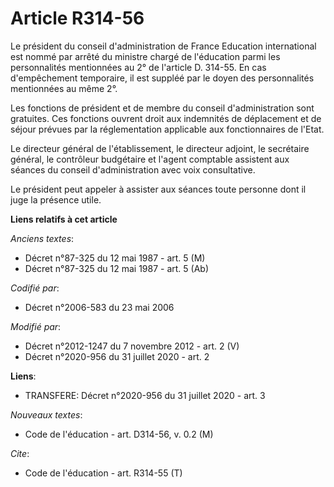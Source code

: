 # Article R314-56

Le président du conseil d'administration de France Education international est nommé par arrêté du ministre chargé de
l'éducation parmi les personnalités mentionnées au 2° de l'article D. 314-55. En cas d'empêchement temporaire, il est suppléé
par le doyen des personnalités mentionnées au même 2°.

Les fonctions de président et de membre du conseil d'administration sont gratuites. Ces fonctions ouvrent droit aux
indemnités de déplacement et de séjour prévues par la réglementation applicable aux fonctionnaires de l'Etat.

Le directeur général de l'établissement, le directeur adjoint, le secrétaire général, le contrôleur budgétaire et l'agent
comptable assistent aux séances du conseil d'administration avec voix consultative.

Le président peut appeler à assister aux séances toute personne dont il juge la présence utile.

**Liens relatifs à cet article**

_Anciens textes_:

  - Décret n°87-325 du 12 mai 1987 - art. 5 (M)
  - Décret n°87-325 du 12 mai 1987 - art. 5 (Ab)

_Codifié par_:

  - Décret n°2006-583 du 23 mai 2006

_Modifié par_:

  - Décret n°2012-1247 du 7 novembre 2012 - art. 2 (V)
  - Décret n°2020-956 du 31 juillet 2020 - art. 2

**Liens**:

  - TRANSFERE: Décret n°2020-956 du 31 juillet 2020 - art. 3

_Nouveaux textes_:

  - Code de l'éducation - art. D314-56, v. 0.2 (M)

_Cite_:

  - Code de l'éducation - art. R314-55 (T)
